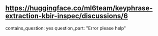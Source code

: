 ## https://huggingface.co/ml6team/keyphrase-extraction-kbir-inspec/discussions/6

contains_question: yes
question_part: "Error please help"
